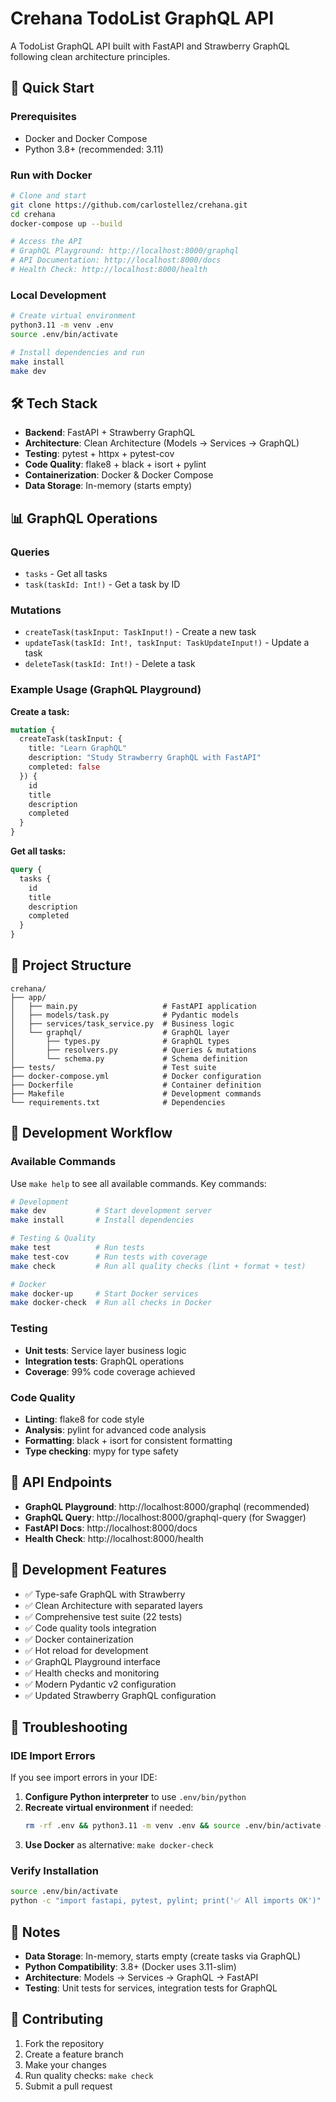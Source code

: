 # Crehana TodoList GraphQL API

A TodoList GraphQL API built with FastAPI and Strawberry GraphQL following clean architecture principles.

## 🚀 Quick Start

### Prerequisites
- Docker and Docker Compose
- Python 3.8+ (recommended: 3.11)

### Run with Docker
```bash
# Clone and start
git clone https://github.com/carlostellez/crehana.git
cd crehana
docker-compose up --build

# Access the API
# GraphQL Playground: http://localhost:8000/graphql
# API Documentation: http://localhost:8000/docs
# Health Check: http://localhost:8000/health
```

### Local Development
```bash
# Create virtual environment
python3.11 -m venv .env
source .env/bin/activate

# Install dependencies and run
make install
make dev
```

## 🛠️ Tech Stack

- **Backend**: FastAPI + Strawberry GraphQL
- **Architecture**: Clean Architecture (Models → Services → GraphQL)
- **Testing**: pytest + httpx + pytest-cov
- **Code Quality**: flake8 + black + isort + pylint
- **Containerization**: Docker & Docker Compose
- **Data Storage**: In-memory (starts empty)

## 📊 GraphQL Operations

### Queries
- `tasks` - Get all tasks
- `task(taskId: Int!)` - Get a task by ID

### Mutations
- `createTask(taskInput: TaskInput!)` - Create a new task
- `updateTask(taskId: Int!, taskInput: TaskUpdateInput!)` - Update a task
- `deleteTask(taskId: Int!)` - Delete a task

### Example Usage (GraphQL Playground)

**Create a task:**
```graphql
mutation {
  createTask(taskInput: {
    title: "Learn GraphQL"
    description: "Study Strawberry GraphQL with FastAPI"
    completed: false
  }) {
    id
    title
    description
    completed
  }
}
```

**Get all tasks:**
```graphql
query {
  tasks {
    id
    title
    description
    completed
  }
}
```

## 📁 Project Structure

```
crehana/
├── app/
│   ├── main.py                   # FastAPI application
│   ├── models/task.py            # Pydantic models
│   ├── services/task_service.py  # Business logic
│   └── graphql/                  # GraphQL layer
│       ├── types.py              # GraphQL types
│       ├── resolvers.py          # Queries & mutations
│       └── schema.py             # Schema definition
├── tests/                        # Test suite
├── docker-compose.yml            # Docker configuration
├── Dockerfile                    # Container definition
├── Makefile                      # Development commands
└── requirements.txt              # Dependencies
```

## 🧪 Development Workflow

### Available Commands
Use `make help` to see all available commands. Key commands:

```bash
# Development
make dev           # Start development server
make install       # Install dependencies

# Testing & Quality
make test          # Run tests
make test-cov      # Run tests with coverage
make check         # Run all quality checks (lint + format + test)

# Docker
make docker-up     # Start Docker services
make docker-check  # Run all checks in Docker
```

### Testing
- **Unit tests**: Service layer business logic
- **Integration tests**: GraphQL operations
- **Coverage**: 99% code coverage achieved

### Code Quality
- **Linting**: flake8 for code style
- **Analysis**: pylint for advanced code analysis  
- **Formatting**: black + isort for consistent formatting
- **Type checking**: mypy for type safety

## 🎯 API Endpoints

- **GraphQL Playground**: http://localhost:8000/graphql (recommended)
- **GraphQL Query**: http://localhost:8000/graphql-query (for Swagger)
- **FastAPI Docs**: http://localhost:8000/docs
- **Health Check**: http://localhost:8000/health

## 🔧 Development Features

- ✅ Type-safe GraphQL with Strawberry
- ✅ Clean Architecture with separated layers
- ✅ Comprehensive test suite (22 tests)
- ✅ Code quality tools integration
- ✅ Docker containerization
- ✅ Hot reload for development
- ✅ GraphQL Playground interface
- ✅ Health checks and monitoring
- ✅ Modern Pydantic v2 configuration
- ✅ Updated Strawberry GraphQL configuration

## 🔧 Troubleshooting

### IDE Import Errors
If you see import errors in your IDE:

1. **Configure Python interpreter** to use `.env/bin/python`
2. **Recreate virtual environment** if needed:
   ```bash
   rm -rf .env && python3.11 -m venv .env && source .env/bin/activate && make install
   ```
3. **Use Docker** as alternative: `make docker-check`

### Verify Installation
```bash
source .env/bin/activate
python -c "import fastapi, pytest, pylint; print('✅ All imports OK')"
```

## 📝 Notes

- **Data Storage**: In-memory, starts empty (create tasks via GraphQL)
- **Python Compatibility**: 3.8+ (Docker uses 3.11-slim)
- **Architecture**: Models → Services → GraphQL → FastAPI
- **Testing**: Unit tests for services, integration tests for GraphQL

## 🤝 Contributing

1. Fork the repository
2. Create a feature branch
3. Make your changes
4. Run quality checks: `make check`
5. Submit a pull request
